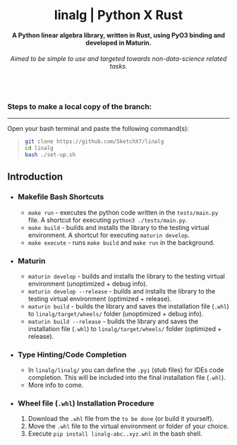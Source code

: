 <h1 align="center"><b>linalg | Python X Rust</b></h1>
<h4 align="center">A Python linear algebra library, written in Rust, using PyO3 binding and developed in Maturin.</h4>

<h6 align="center">Aimed to be simple to use and targeted towards non-data-science related tasks.</h6>
<br>


### Steps to make a local copy of the branch:
<hr>

Open your bash terminal and paste the following command(s):
> ```sh
> git clone https://github.com/SketchX7/linalg
> cd linalg
> bash ./set-up.sh
> ```


## Introduction
+ ### Makefile Bash Shortcuts
    + `make run` - executes the python code written in the `tests/main.py` file. A shortcut for executing `python3 ./tests/main.py`.
    + `make build` - builds and installs the library to the testing virtual environment. A shortcut for executing `maturin develop`.
    + `make execute` - runs `make build` and `make run` in the background.

+ ### Maturin
    + `maturin develop` - builds and installs the library to the testing virtual environment (unoptimized + debug info).
    + `maturin develop --release` - builds and installs the library to the testing virtual environment (optimized + release).
    + `maturin build` - builds the library and saves the installation file (`.whl`) to `linalg/target/wheels/` folder (unoptimized + debug info).
    + `maturin build --release` - builds the library and saves the installation file (`.whl`) to `linalg/target/wheels/` folder (optimized + release).

+ ### Type Hinting/Code Completion
    + In `linalg/linalg/` you can define the `.pyi` (stub files) for IDEs code completion. This will be included into the final installation file (`.whl`).
    + More info to come.

+ ### Wheel file (```.whl```) Installation Procedure
    1. Download the `.whl` file from the `to be done` (or build it yourself).
    2. Move the `.whl` file to the virtual environment or folder of your choice.
    3. Execute `pip install linalg-abc..xyz.whl` in the bash shell.
